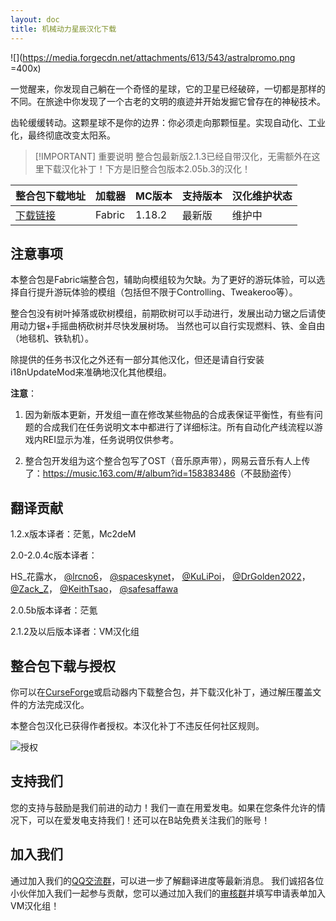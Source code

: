 ```yaml
---
layout: doc
title: 机械动力星辰汉化下载
---
```


![](https://media.forgecdn.net/attachments/613/543/astralpromo.png =400x)

一觉醒来，你发现自己躺在一个奇怪的星球，它的卫星已经破碎，一切都是那样的不同。在旅途中你发现了一个古老的文明的痕迹并开始发掘它曾存在的神秘技术。

齿轮缓缓转动。这颗星球不是你的边界：你必须走向那颗恒星。实现自动化、工业化，最终彻底改变太阳系。

> [!IMPORTANT] 重要说明
> 整合包最新版2.1.3已经自带汉化，无需额外在这里下载汉化补丁！下方是旧整合包版本2.05b.3的汉化！

<DownloadLinks :methods="[
  { id: 'lanzou', text: '下载2.05b.3汉化', icon: '/imgs/svg/lanzou.svg', link: 'https://vmhanhuazu.lanzoui.com/s/CreateAstral-vmtt-TP' },
  { id: 'bilibili', text: '专栏介绍', icon: '/imgs/svg/bilibili.svg', link: 'https://www.bilibili.com/read/cv26855184' },
  { id: 'curseforge', text: 'i18n自动汉化更新模组', icon: '/imgs/svg/curseforge.svg', link: 'https://www.curseforge.com/minecraft/mc-mods/i18nupdatemod/download/5841609' },
  { id: 'lazy', text: '懒汉下载', icon: '/imgs/logo/logo_64.png', link: 'https://vmhanhuazu.lanzoui.com/s/CreateAstral-vmtt-TP' }
]" />

| 整合包下载地址                                                          | 加载器 | MC版本 | 支持版本 | 汉化维护状态 |
| :---------------------------------------------------------------------- | :----- | :----- | :------- | :----------- |
| [下载链接](https://www.curseforge.com/minecraft/modpacks/create-astral) | Fabric | 1.18.2 | 最新版   | 维护中       |

## 注意事项

本整合包是Fabric端整合包，辅助向模组较为欠缺。为了更好的游玩体验，可以选择自行提升游玩体验的模组（包括但不限于Controlling、Tweakeroo等）。

整合包没有树叶掉落或砍树模组，前期砍树可以手动进行，发展出动力锯之后请使用动力锯+手摇曲柄砍树并尽快发展树场。
当然也可以自行实现燃料、铁、金自由（地毯机、铁轨机）。

除提供的任务书汉化之外还有一部分其他汉化，但还是请自行安装i18nUpdateMod来准确地汉化其他模组。

**注意**：

1. 因为新版本更新，开发组一直在修改某些物品的合成表保证平衡性，有些有问题的合成我们在任务说明文本中都进行了详细标注。所有自动化产线流程以游戏内REI显示为准，任务说明仅供参考。

2. 整合包开发组为这个整合包写了OST（音乐原声带），网易云音乐有人上传了：<https://music.163.com/#/album?id=158383486>（不鼓励盗传）

## 翻译贡献

1.2.x版本译者：茫氪，Mc2deM

2.0-2.0.4c版本译者：

HS\_花露水，
[@lrcno6](https://github.com/lrcno6)，
[@spaceskynet](https://github.com/spaceskynet)，
[@KuLiPoi](https://github.com/KuLiPoi)，
[@DrGolden2022](https://github.com/DrGolden2022)，
[@Zack_Z](https://github.com/kressety)，
[@KeithTsao](https://github.com/KeithTsao)，
[@safesaffawa](https://github.com/safesaffawa)

2.0.5b版本译者：茫氪

2.1.2及以后版本译者：VM汉化组

## 整合包下载与授权

你可以在[CurseForge](https://www.curseforge.com/minecraft/modpacks/create-astral)或启动器内下载整合包，并下载汉化补丁，通过解压覆盖文件的方法完成汉化。

本整合包汉化已获得作者授权。本汉化补丁不违反任何社区规则。

![授权](/imgs/authorization/create.png)

## 支持我们

您的支持与鼓励是我们前进的动力！我们一直在用爱发电。如果在您条件允许的情况下，可以在爱发电支持我们！还可以在B站免费关注我们的账号！

## 加入我们

通过加入我们的[QQ交流群](/community/)，可以进一步了解翻译进度等最新消息。
我们诚招各位小伙伴加入我们一起参与贡献，您可以通过加入我们的[审核群](/join/)并填写申请表单加入VM汉化组！
